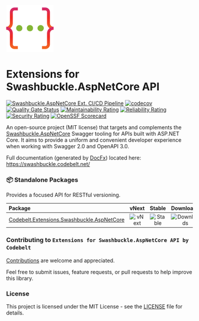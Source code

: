 ![Extensions for Swashbuckle.AspNetCore API by Codebelt](.nuget/icon.png)

# Extensions for Swashbuckle.AspNetCore API

[![Swashbuckle.AspNetCore Ext. CI/CD Pipeline](https://github.com/codebeltnet/swashbuckle-aspnetcore/actions/workflows/pipelines.yml/badge.svg)](https://github.com/codebeltnet/swashbuckle-aspnetcore/actions/workflows/pipelines.yml) [![codecov](https://codecov.io/gh/codebeltnet/swashbuckle-aspnetcore/graph/badge.svg?token=BN2UhFM3bb)](https://codecov.io/gh/codebeltnet/swashbuckle-aspnetcore) [![Quality Gate Status](https://sonarcloud.io/api/project_badges/measure?project=swashbuckle-aspnetcore&metric=alert_status)](https://sonarcloud.io/dashboard?id=swashbuckle-aspnetcore) [![Maintainability Rating](https://sonarcloud.io/api/project_badges/measure?project=swashbuckle-aspnetcore&metric=sqale_rating)](https://sonarcloud.io/dashboard?id=swashbuckle-aspnetcore) [![Reliability Rating](https://sonarcloud.io/api/project_badges/measure?project=swashbuckle-aspnetcore&metric=reliability_rating)](https://sonarcloud.io/dashboard?id=swashbuckle-aspnetcore) [![Security Rating](https://sonarcloud.io/api/project_badges/measure?project=swashbuckle-aspnetcore&metric=security_rating)](https://sonarcloud.io/dashboard?id=swashbuckle-aspnetcore) [![OpenSSF Scorecard](https://api.scorecard.dev/projects/github.com/codebeltnet/swashbuckle-aspnetcore/badge)](https://scorecard.dev/viewer/?uri=github.com/codebeltnet/swashbuckle-aspnetcore)

An open-source project (MIT license) that targets and complements the [Swashbuckle.AspNetCore](https://github.com/domaindrivendev/Swashbuckle.AspNetCore) Swagger tooling for APIs built with ASP.NET Core. It aims to provide a uniform and convenient developer experience when working with Swagger 2.0 and OpenAPI 3.0.

Full documentation (generated by [DocFx](https://github.com/dotnet/docfx)) located here: https://swashbuckle.codebelt.net/

### 📦 Standalone Packages

Provides a focused API for RESTful versioning.

|Package|vNext|Stable|Downloads|
|:--|:-:|:-:|:-:|
| [Codebelt.Extensions.Swashbuckle.AspNetCore](https://www.nuget.org/packages/Codebelt.Extensions.Swashbuckle.AspNetCore/) | ![vNext](https://img.shields.io/nuget/vpre/Codebelt.Extensions.Swashbuckle.AspNetCore?logo=nuget) | ![Stable](https://img.shields.io/nuget/v/Codebelt.Extensions.Swashbuckle.AspNetCore?logo=nuget) | ![Downloads](https://img.shields.io/nuget/dt/Codebelt.Extensions.Swashbuckle.AspNetCore?color=blueviolet&logo=nuget) |

### Contributing to `Extensions for Swashbuckle.AspNetCore API by Codebelt`
[Contributions](.github/CONTRIBUTING.md) are welcome and appreciated.

Feel free to submit issues, feature requests, or pull requests to help improve this library.

### License
This project is licensed under the MIT License - see the [LICENSE](LICENSE.md) file for details.
